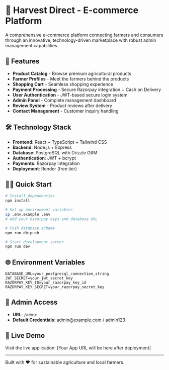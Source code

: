 # 🌾 Harvest Direct - E-commerce Platform

A comprehensive e-commerce platform connecting farmers and consumers through an innovative, technology-driven marketplace with robust admin management capabilities.

## 🚀 Features

- **Product Catalog** - Browse premium agricultural products
- **Farmer Profiles** - Meet the farmers behind the products
- **Shopping Cart** - Seamless shopping experience
- **Payment Processing** - Secure Razorpay integration + Cash on Delivery
- **User Authentication** - JWT-based secure login system
- **Admin Panel** - Complete management dashboard
- **Review System** - Product reviews after delivery
- **Contact Management** - Customer inquiry handling

## 🛠️ Technology Stack

- **Frontend**: React + TypeScript + Tailwind CSS
- **Backend**: Node.js + Express
- **Database**: PostgreSQL with Drizzle ORM
- **Authentication**: JWT + bcrypt
- **Payments**: Razorpay integration
- **Deployment**: Render (free tier)

## 🏃‍♂️ Quick Start

```bash
# Install dependencies
npm install

# Set up environment variables
cp .env.example .env
# Add your Razorpay keys and database URL

# Push database schema
npm run db:push

# Start development server
npm run dev
```

## 🌐 Environment Variables

```env
DATABASE_URL=your_postgresql_connection_string
JWT_SECRET=your_jwt_secret_key
RAZORPAY_KEY_ID=your_razorpay_key_id
RAZORPAY_KEY_SECRET=your_razorpay_secret_key
```

## 📱 Admin Access

- **URL**: `/admin`
- **Default Credentials**: admin@example.com / admin123

## 🎯 Live Demo

Visit the live application: [Your App URL will be here after deployment]

---

Built with ❤️ for sustainable agriculture and local farmers.